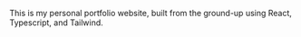 This is my personal portfolio website, built from the ground-up using React, Typescript, and Tailwind.
